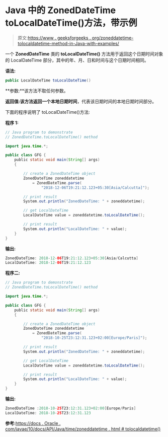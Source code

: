 # Java 中的 ZonedDateTime toLocalDateTime()方法，带示例

> 原文:[https://www . geeksforgeeks . org/zoneddatetime-tolocaldatetime-method-in-Java-with-examples/](https://www.geeksforgeeks.org/zoneddatetime-tolocaldatetime-method-in-java-with-examples/)

一个 **ZonedDateTime** 类的 **toLocalDateTime()** 方法用于返回这个日期时间对象的 LocalDateTime 部分，其中的年、月、日和时间与这个日期时间相同。

**语法:**

```java
public LocalDateTime toLocalDateTime()

```

**参数:**该方法不取任何参数。

**返回值:**该方法返回一个**本地日期时间**，代表该日期时间的本地日期时间部分。

下面的程序说明了 toLocalDateTime()方法:

**程序 1:**

```java
// Java program to demonstrate
// ZonedDateTime.toLocalDateTime() method

import java.time.*;

public class GFG {
    public static void main(String[] args)
    {

        // create a ZonedDateTime object
        ZonedDateTime zoneddatetime
            = ZonedDateTime.parse(
                "2018-12-06T19:21:12.123+05:30[Asia/Calcutta]");

        // print result
        System.out.println("ZonedDateTime: " + zoneddatetime);

        // get LocalDateTime
        LocalDateTime value = zoneddatetime.toLocalDateTime();

        // print result
        System.out.println("LocalDateTime: " + value);
    }
}
```

**输出:**

```java
ZonedDateTime: 2018-12-06T19:21:12.123+05:30[Asia/Calcutta]
LocalDateTime: 2018-12-06T19:21:12.123

```

**程序二:**

```java
// Java program to demonstrate
// ZonedDateTime.toLocalDateTime() method

import java.time.*;

public class GFG {
    public static void main(String[] args)
    {

        // create a ZonedDateTime object
        ZonedDateTime zoneddatetime
            = ZonedDateTime.parse(
                "2018-10-25T23:12:31.123+02:00[Europe/Paris]");

        // print result
        System.out.println("ZonedDateTime: " + zoneddatetime);

        // get LocalDateTime
        LocalDateTime value = zoneddatetime.toLocalDateTime();

        // print result
        System.out.println("LocalDateTime: " + value);
    }
}
```

**输出:**

```java
ZonedDateTime :2018-10-25T23:12:31.123+02:00[Europe/Paris]
LocalDateTime: 2018-10-25T23:12:31.123

```

**参考:**[https://docs . Oracle . com/javae/10/docs/API/Java/time/zoneddatetime . html # tolocaldatetime()](https://docs.oracle.com/javase/10/docs/api/java/time/ZonedDateTime.html#toLocalDateTime())
